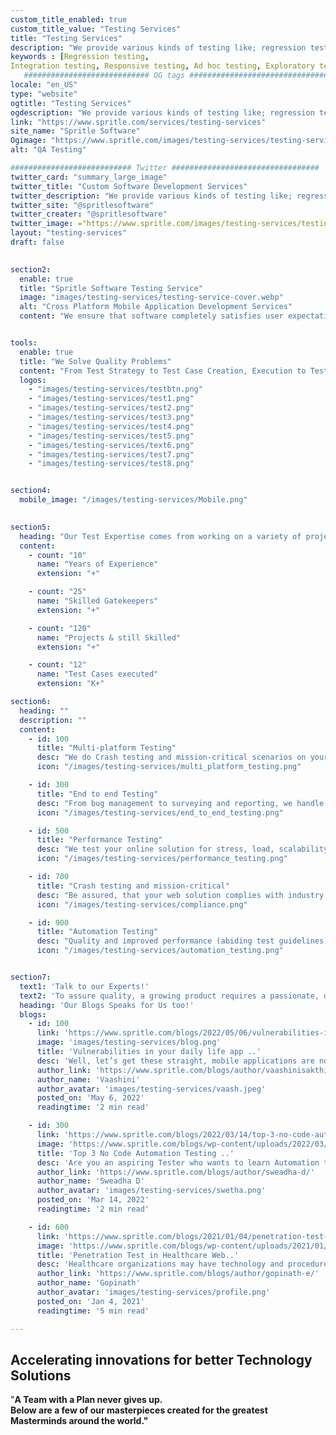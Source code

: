 ```yaml
---
custom_title_enabled: true
custom_title_value: "Testing Services"
title: "Testing Services"
description: "We provide various kinds of testing like; regression testing, integration testing, responsive testing and running other kinds of quality assurance test are handled by our experienced quality analyst. We assure you with absolute conviction that our testing services are the best you can find."
keywords : [Regression testing,
Integration testing, Responsive testing, Ad hoc testing, Exploratory testing, Smoke testing, Sanity testing, Visual testing, Penetration testing, Load testing, Selenium Testing, testing services, Quality assurance, Quality analyst, testing, Manual testing,]
   ############################ OG tags #################################
locale: "en_US"
type: "website"
ogtitle: "Testing Services" 
ogdescription: "We provide various kinds of testing like; regression testing, integration testing, responsive testing and running other kinds of quality assurance test are handled by our experienced quality analyst. We assure you with absolute conviction that our testing services are the best you can find."
link: "https://www.spritle.com/services/testing-services"
site_name: "Spritle Software" 
Ogimage: "https://www.spritle.com/images/testing-services/testing-service-cover.webp.pagespeed.ce.8tp6uHJZVj.webp"
alt: "QA Testing" 

########################### Twitter #################################
twitter_card: "summary_large_image"
twitter_title: "Custom Software Development Services" 
twitter_description: "We provide various kinds of testing like; regression testing, integration testing, responsive testing and running other kinds of quality assurance test are handled by our experienced quality analyst. We assure you with absolute conviction that our testing services are the best you can find."
twitter_site: "@spritlesoftware"
twitter_creater: "@spritlesoftware"
twitter_image: ="https://www.spritle.com/images/testing-services/testing-service-cover.webp.pagespeed.ce.8tp6uHJZVj.webp"
layout: "testing-services"
draft: false

  
section2:
  enable: true
  title: "Spritle Software Testing Service"
  image: "images/testing-services/testing-service-cover.webp"
  alt: "Cross Platform Mobile Application Development Services"
  content: "We ensure that software completely satisfies user expectations and requirement specifications. To help our customers provide high-quality software quickly, we provide a wide range of QA services within real-time time limitations. We use the best software testing methodologies and applications, and top-tier software testing labs to deliver on our promise of Quality Engineering, Quality Assurance, and Digital Assurance."


tools:
  enable: true
  title: "We Solve Quality Problems"
  content: "From Test Strategy to Test Case Creation, Execution to Test Reporting, and Quality Assurance Process Improvements, our testing services cover it all."
  logos:
    - "images/testing-services/testbtn.png"
    - "images/testing-services/test1.png"
    - "images/testing-services/test2.png"
    - "images/testing-services/test3.png"
    - "images/testing-services/test4.png"
    - "images/testing-services/test5.png"
    - "images/testing-services/text6.png"
    - "images/testing-services/test7.png"
    - "images/testing-services/test8.png"


section4:
  mobile_image: "/images/testing-services/Mobile.png"
  

section5:
  heading: "Our Test Expertise comes from working on a variety of projects and business verticals."
  content:
    - count: "10"
      name: "Years of Experience"
      extension: "+"

    - count: "25"
      name: "Skilled Gatekeepers"
      extension: "+"

    - count: "120"
      name: "Projects & still Skilled"
      extension: "+"

    - count: "12"
      name: "Test Cases executed"
      extension: "K+"

section6:
  heading: ""
  description: ""
  content:
    - id: 100
      title: "Multi-platform Testing"
      desc: "We do Crash testing and mission-critical scenarios on your preferred devices, platforms, and networks."
      icon: "/images/testing-services/multi_platform_testing.png"

    - id: 300 
      title: "End to end Testing"
      desc: "From bug management to surveying and reporting, we handle it all & offer a complete testing solution."
      icon: "/images/testing-services/end_to_end_testing.png"

    - id: 500
      title: "Performance Testing"
      desc: "We test your online solution for stress, load, scalability, and reliability under any expected demand."
      icon: "/images/testing-services/performance_testing.png"

    - id: 700
      title: "Crash testing and mission-critical"
      desc: "Be assured, that your web solution complies with industry standards (HIPAA, FHIR HL7, GDPR, and more)."
      icon: "/images/testing-services/compliance.png"

    - id: 900
      title: "Automation Testing"
      desc: "Quality and improved performance (abiding test guidelines) of web solutions by our Test Automation Experts."
      icon: "/images/testing-services/automation_testing.png"


section7:
  text1: 'Talk to our Experts!'
  text2: 'To assure quality, a growing product requires a passionate, dedicated QA crew.'
  heading: 'Our Blogs Speaks for Us too!'
  blogs:
    - id: 100
      link: 'https://www.spritle.com/blogs/2022/05/06/vulnerabilities-in-your-daily-life-mobile-applications/'
      image: 'images/testing-services/blog.png'
      title: 'Vulnerabilities in your daily life app ..'
      desc: 'Well, let’s get these straight, mobile applications are now something we use in our day-to-day lives. For example, for booking cabs, we use applications...'
      author_link: 'https://www.spritle.com/blogs/author/vaashinisakthivel/'
      author_name: 'Vaashini'
      author_avatar: 'images/testing-services/vaash.jpeg'
      posted_on: 'May 6, 2022'
      readingtime: '2 min read'

    - id: 300
      link: 'https://www.spritle.com/blogs/2022/03/14/top-3-no-code-automation-testing-tools/'
      image: 'https://www.spritle.com/blogs/wp-content/uploads/2022/03/top-3-coding-tools-title.png'
      title: 'Top 3 No Code Automation Testing ..'
      desc: 'Are you an aspiring Tester who wants to learn Automation testing, but you are not familiar with the coding pre-requisites? This blog is for you! Before we jump right into ...'
      author_link: 'https://www.spritle.com/blogs/author/sweadha-d/'
      author_name: 'Sweadha D'
      author_avatar: 'images/testing-services/swetha.png'
      posted_on: 'Mar 14, 2022'
      readingtime: '2 min read'

    - id: 600
      link: 'https://www.spritle.com/blogs/2021/01/04/penetration-test-in-healthcare-web-application-using-zap-tool/'
      image: 'https://www.spritle.com/blogs/wp-content/uploads/2021/01/Penetration-Test-Featured-image-8.png'
      title: 'Penetration Test in Healthcare Web..'
      desc: 'Healthcare organizations may have technology and procedures in place to prevent data theft, but it’s difficult for organizations to find every security...'
      author_link: 'https://www.spritle.com/blogs/author/gopinath-e/'
      author_name: 'Gopinath'
      author_avatar: 'images/testing-services/profile.png'
      posted_on: 'Jan 4, 2021'
      readingtime: '5 min read'

---
```


## Accelerating innovations for better **Technology Solutions**

"<b>A Team with a Plan never gives up<b>. <br>Below are a few of our masterpieces created for the greatest Masterminds around the world."